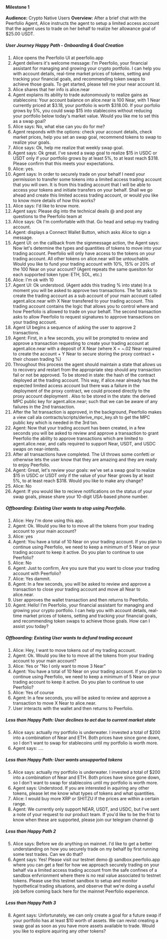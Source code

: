 #### Milestone 1

<b>Audience:</b> Crypto Native Users
<b>Overview:</b> After a brief chat with the Peerfolio Agent, Alice instructs the agent to setup a limited access account that the agent uses to trade on her behalf to realize her allowance goal of $25.00 USDT.


##### User Journey Happy Path - Onboarding & Goal Creation
1. Alice opens the Peerfolio UI at peerfolio.app
1. Agent delivers it's welcome message:  I'm Peerfolio, your financial assistant for managing and growing your crypto portfolio. I can help you with account details, real-time market prices of tokens, setting and tracking your financial goals, and recommending token swaps to achieve those goals. To get started, please tell me your near account Id.
1. Alice shares that her info is alice.near
1. Agent explains its ability to trade autonomously to realize gains as stablecoins: Your account balance on alice.near is 100 Near, with 1 Near currently priced at $3.18, your portfolio is worth $318.00. If your porfolio grows by 5%, you could swap $15 into stablecoins without reducing your portfolio below today's market value. Would you like me to set this as a swap goal?
1. Alice says: No, what else can you do for me?
1. Agent responds with the options: check your account details, check market prices, help you set an swap goal, recommend tokens to swap to realize your goals.
1. Alice says: Ok, help me realize that weekly swap goal.
1. Agent says: Ok great. I've saved a swap goal to realize $15 in USDC or USDT only if your portfolio grows by at least 5%, to at least reach $318.  Please confirm that this meets your expectations.
1. Alice: yes.
1. Agent says: In order to securely trade on your behalf I need your permission to transfer some tokens into a limited access trading account that you will own. It is from this trading account that I will be able to access your tokens and initiate transfers on your behalf. Shall we go ahead and create this limited access trading account, or would you like to know more details of how this works?
1. Alice says: I'd like to know more.
1. Agent says: Please dig into the technical deails @ <github link to beneivo labs auth_proxy readme> and post any questions to the Peerfolio team at <telegram dev support group TBD>
1. Alice says: Ok I'm comfortable with that. Go head and setup my trading account.
1. Agent: displays a Connect Wallet Button, which asks Alice to sign a message.
1. Agent UI: on the callback from the signmessage action, the Agent says: Now let's determine the types and quantities of tokens to move into your trading account.  Peerfolio will only have access to the tokens on your trading account. All other tokens on alice.near will be untouchable. Would you like to fund your trading account with 10%, 15% or 20% of the 100 Near on your account? (Agent repeats the same quesiton for each supported token type: ETH, SOL, etc.)
1. Alice: I'm ok with 10
1. Agent UI: Ok understood. (Agent adds this trading % into state) In a moment you will be asked to approve two transactions. The 1st asks to create the trading account as a sub account of your main account called agent.alice.near with X Near transfered to your trading account. This trading account contains the logic that allows you to control where and how Peerfolio is allowed to trade on your behalf.  The second transaction asks to allow Peerfolio to request signatures to approve transactions on your trading account.
1. Agent UI begins a sequence of asking the user to approve 2 transactions.
1. Agent: First, in a few seconds, you will be prompted to review and approve a transaction requesting to create your trading account at agent.alice.near with a deposit of X Near (where X =  ~.02 Near required to create the account + Y Near to secure storing the proxy contract + their chosen trading %)
1. Throughout this process the agent should maintain a state that allows us to recovery and restart from the appropriate step should any transaction fail or not be approved. To be stored in state: the hash of the contract deployed at the trading account. This way, if alice.near already has the expected limited access account but there was a failure in the deployment of the proxy contract, we could proceed directly to the proxy account deployment . Also to be stored in the state: the derived MPC public key for agent.alice.near; such that we can be aware of any failures in the 2nd transaction.
1. After the 1st transaction is approved, in the background, Peerfolio
makes a view call ala contracts/scripts/derive_mpc_key.sh to get the MPC public key which is needed in the 3rd txn.
1. Agent: Now that your trading account has been created, in a few seconds you will be asked to review and approve a transaction to grant Peerfolio the ability to approve transactions which are limited to  agent.alice.near, and calls required to support Near, USDT, and USDC swaps on near-intents.
1. After all transactions have completed.  The UI throws some confetti or otherwise lets the user know that they are amazing and they are ready to enjoy Peerfolio.
1. Agent: Great, let's review your goals: we've set a swap goal to realize $15 in USDC or USDT only if the value of your Near grows by at least 5%, to at least reach $318. Would you like to make any change?
1. Alice: No
1. Agent: If you would like to recieve notifications on the status of your swap goals, please share your 10-digit USA-based phone number.



##### Offboarding: Existing User wants to stop using Peerfolio.
1. Alice: Hey I'm done using this app.
1. Agent: Ok. Would you like to to move all the tokens from your trading account to your main account?
1. Alice: yes
1. Agent: You have a total of 10 Near on your trading account. If you plan to continue using Peerfolio, we need to keep a minimum of 5 Near on your trading account to keep it active. Do you plan to continue to use Peerfolio?
1. Alice: No
1. Agent: Just to confirm, Are you sure that you want to close your trading account with Peerfolio?
1. Alice: Yes dammit.
1. Agent: In a few seconds, you will be asked to review and approve a transaction to close your trading account and move all Near to alice.near.
1. User approves the wallet transaction and then returns to Peerfolio.
1. Agent: Hello! I'm Peerfolio, your financial assistant for managing and growing your crypto portfolio. I can help you with account details, real-time market prices of tokens, setting and tracking your financial goals, and recommending token swaps to achieve those goals. How can I assist you today?


##### Offboarding: Existing User wants to defund trading account
1. Alice: Hey, I want to move tokens out of my trading account.
1. Agent: Ok. Would you like to to move all the tokens from your trading account to your main account?
1. Alice: Yes or "No I only want to move 3 Near"
1. Agent: You have a total of 10 Near on your trading account. If you plan to continue using Peerfolio, we need to keep a minimum of 5 Near on your trading account to keep it active. Do you plan to continue to use Peerfolio?
1. Alice: Yes of course
1. Agent: In a few seconds, you will be asked to review and approve a transaction to move X Near to alice.near.
1. User interacts with the wallet and then returns to Peerfolio.


##### Less than Happy Path: User declines to act due to current market state
5. Alice says: actually my portfolio is underwater. I invested a total of $200 into a combination of Near and ETH. Both prices have since gone down, so I don't want to swap for stablecoins until my portfolio is worth more.
6. Agent says: ....



##### Less than Happy Path: User wants unsupported tokens
5. Alice says: actually my portfolio is underwater. I invested a total of $200 into a combination of Near and ETH. Both prices have since gone down, so I don't want to swap for stablecoins until my portfolio is worth more.
6. Agent says: Understood. If you are interested in aquiring any other tokens, please let me know what types of tokens and what quantities.
7. Alice: I would buy more XRP or SHITZU if the prices are within a certain range.
8. Agent: We currently only support NEAR, USDT, and USDC, but I've sent a note of your request to our product team.  If you'd like to be the frist to know when these are supported, please join our telegram channel @ <benevio labs telegram announcements channel>




##### Less than Happy Path 2
5. Alice says: Before we do anything on mainnet. I'd like to get a better understanding on how you securely trade on my behalf by first running some test trades. Can we do that?
6. Agent says: Yes! Please visit our testnet demo @ sandbox.peerfolio.app where you can get a feel for how we approach securely trading on your behalf via a limited access trading account from the safe confines of a sandbox enfvrionment where there is no real value associated to testnet tokens. Please use this testnet sandbox to setup and monitor hypothetical trading situations, and observe that we're doing a useful job before coming back here for the mainnet Peerfolio experience.

##### Less than Happy Path 3
8. Agent says: Unfortunately, we can only create a goal for a future swap if your portfolio has at least $10 worth of assets. We can revist creating a swap goal as soon as you have more assets available to trade.  Would you like to explore aquiring any other tokens?


